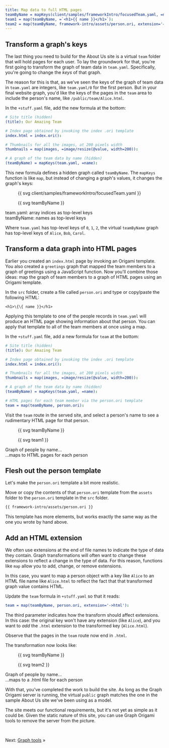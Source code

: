 ```yaml
---
title: Map data to full HTML pages
teamByName = mapKeys(client/samples/frameworkIntro/focusedTeam.yaml, =name):
team1 = map(teamByName, =`<h1>{{ name }}</h1>`):
team2 = map(teamByName, framework-intro/assets/person.ori, extension='→html'):
---
```


## Transform a graph's keys

The last thing you need to build for the About Us site is a virtual `team` folder that will hold pages for each user. To lay the groundwork for that, you're first going to transform the graph of team data in `team.yaml`. Specifically, you're going to change the _keys_ of that graph.

The reason for this is that, as we've seen the keys of the graph of team data in `team.yaml` are integers, like `team.yaml/0` for the first person. But in your final website graph, you'd like the keys of the pages in the `team` area to include the person's name, like `/public/team/Alice.html`.

<span class="tutorialStep"></span> In the `+stuff.yaml` file, add the new formula at the bottom:

```yaml
# Site title (hidden)
(title): Our Amazing Team

# Index page obtained by invoking the index .ori template
index.html = index.ori():

# Thumbnails for all the images, at 200 pixels width
thumbnails = map(images, =image/resize(@value, width=200)):

# A graph of the team data by name (hidden)
(teamByName) = mapKeys(team.yaml, =name):
```

This new formula defines a hidden graph called `teamByName`. The `mapKeys` function is like `map`, but instead of changing a graph's values, it changes the graph's keys:

<div class="sideBySide">
  <figure class="constrain">
    {{ svg client/samples/frameworkIntro/focusedTeam.yaml }}
  </figure>
  <figure class="constrain">
    {{ svg teamByName }}
  </figure>
  <figcaption>team.yaml: array indices as top-level keys</figcaption>
  <figcaption>teamByName: names as top-level keys</figcaption>
</div>

Where `team.yaml` has top-level keys of `0`, `1`, `2`, the virtual `teamByName` graph has top-level keys of `Alice`, `Bob`, `Carol`.

## Transform a data graph into HTML pages

Earlier you created an `index.html` page by invoking an Origami template. You also created a `greetings` graph that mapped the team members to a graph of greetings using a JavaScript function. Now you'll combine those ideas: map the graph of team members to a graph of HTML pages using an Origami template.

<span class="tutorialStep"></span> In the `src` folder, create a file called `person.ori` and type or copy/paste the following HTML:

```
<h1>\{\{ name }}</h1>
```

Applying this template to one of the people records in `team.yaml` will produce an HTML page showing information about that person. You can apply that template to all of the team members at once using a map.

<span class="tutorialStep"></span> In the `+stuff.yaml` file, add a new formula for `team` at the bottom:

```yaml
# Site title (hidden)
(title): Our Amazing Team

# Index page obtained by invoking the index .ori template
index.html = index.ori():

# Thumbnails for all the images, at 200 pixels width
thumbnails = map(images, =image/resize(@value, width=200)):

# A graph of the team data by name (hidden)
(teamByName) = mapKeys(team.yaml, =name):

# HTML pages for each team member via the person.ori template
team = map(teamByName, person.ori):
```

<span class="tutorialStep"></span> Visit the `team` route in the served site, and select a person's name to see a rudimentary HTML page for that person.

<div class="sideBySide">
  <figure class="constrain">
    {{ svg teamByName }}
  </figure>
  <figure>
    {{ svg team1 }}
  </figure>
  <figcaption>Graph of people by name…</figcaption>
  <figcaption>…maps to HTML pages for each person</figcaption>
</div>

## Flesh out the person template

Let's make the `person.ori` template a bit more realistic.

<span class="tutorialStep"></span> Move or copy the contents of that `person.ori` template from the `assets` folder to the `person.ori` template in the `src` folder.

```html
{{ framework-intro/assets/person.ori }}
```

This template has more elements, but works exactly the same way as the one you wrote by hand above.

## Add an HTML extension

We often use extensions at the end of file names to indicate the type of data they contain. Graph transformations will often want to change these extensions to reflect a change in the type of data. For this reason, functions like `map` allow you to add, change, or remove extensions.

In this case, you want to map a person object with a key like `Alice` to an HTML file name like `Alice.html` to reflect the fact that that transformed graph value contains HTML.

<span class="tutorialStep"></span> Update the `team` formula in `+stuff.yaml` so that it reads:

```yaml
team = map(teamByName, person.ori, extension='->html'):
```

The third parameter indicates how the transform should affect extensions. In this case: the original key won't have any extension (like `Alice`), and you want to _add_ the `.html` extension to the transformed key (`Alice.html`).

<span class="tutorialStep"></span> Observe that the pages in the `team` route now end in `.html`.

The transformation now looks like:

<div class="sideBySide">
  <figure class="constrain">
    {{ svg teamByName }}
  </figure>
  <figure>
    {{ svg team2 }}
  </figure>
  <figcaption>Graph of people by name…</figcaption>
  <figcaption>…maps to a .html file for each person</figcaption>
</div>

With that, you've completed the work to build the site. As long as the Graph Origami server is running, the virtual `public` graph matches the one in the sample About Us site we've been using as a model.

The site meets our functional requirements, but it's not yet as simple as it could be. Given the static nature of this site, you can use Graph Origami tools to remove the server from the picture.

&nbsp;

Next: [Graph tools](intro9.html) »
